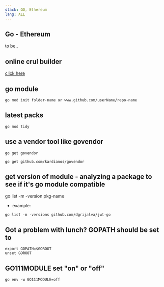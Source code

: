 ```yaml
---
stack: GO, Ethereum
lang: ALL
---
```


## Go - Ethereum
to be..

## online crul builder
[click here](https://tools.w3cub.com/curl-builder)

## go module
```
go mod init folder-name or www.github.com/userName/repo-name
```

## latest packs
```
go mod tidy
```

## use a vendor tool like govendor
```
go get govendor
```
```
go get github.com/kardianos/govendor
```

## get version of module - analyzing a package to see if it's go module compatible
go list -m -version pkg-name
- example:
```
go list -m -versions github.com/dgrijalva/jwt-go
```

## Got a problem with lunch? GOPATH should be set to
```
export GOPATH=$GOROOT
unset GOROOT
```

##  GO111MODULE set "on" or "off"
```
go env -w GO111MODULE=off
```